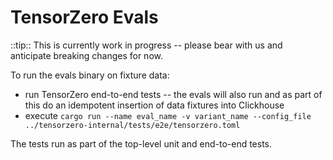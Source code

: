 # TensorZero Evals

::tip:: This is currently work in progress -- please bear with us and anticipate breaking changes for now.

To run the evals binary on fixture data:
* run TensorZero end-to-end tests -- the evals will also run and as part of this do an idempotent insertion of data fixtures into Clickhouse
* execute `cargo run --name eval_name -v variant_name --config_file ../tensorzero-internal/tests/e2e/tensorzero.toml`

The tests run as part of the top-level unit and end-to-end tests.
